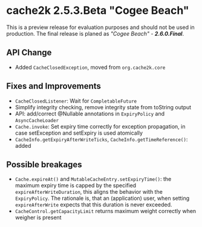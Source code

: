 # cache2k 2.5.3.Beta "Cogee Beach"

This is a preview release for evaluation purposes and should not be used in production.
The final release is planed as *"Cogee Beach" - **2.6.0.Final***.

## API Change

- Added `CacheClosedException`, moved from `org.cache2k.core`

## Fixes and Improvements

- `CacheClosedListener`: Wait for `CompletableFuture`
- Simplify integrity checking, remove integrity state from toString output
- API: add/correct @Nullable annotations in `ExpiryPolicy` and `AsyncCacheLoader` 
- `Cache.invoke`: Set expiry time correctly for exception propagation, in case 
  setException and setExpiry is used atomically
- `CacheInfo.getExpiryAfterWriteTicks`, `CacheInfo.getTimeReference()`: added 

## Possible breakages

- `Cache.expireAt()` and `MutableCacheEntry.setExpiryTime()`: the maximum expiry time is capped by
  the specified `expireAfterWriteDuration`, this aligns the behavior with the `ExpiryPolicy`.
  The rationale is, that an (application) user, when setting `expireAfterWrite` expects that
  this duration is never exceeded.
- `CacheControl.getCapacityLimit` returns maximum weight correctly when weigher is present 

